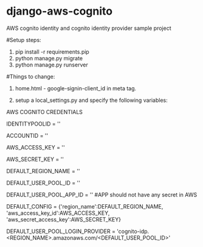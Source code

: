 # django-aws-cognito
AWS cognito identity and cognito identity provider sample project

#Setup steps:

1. pip install -r requirements.pip
2. python manage.py migrate
3. python manage.py runserver


#Things to change:

1. home.html - google-signin-client_id in meta tag.

2. setup a local_settings.py and specify the following variables:

AWS COGNITO CREDENTIALS

IDENTITYPOOLID = ''

ACCOUNTID = ''

AWS_ACCESS_KEY = ''

AWS_SECRET_KEY = ''

DEFAULT_REGION_NAME = ''

DEFAULT_USER_POOL_ID = ''

DEFAULT_USER_POOL_APP_ID = '' #APP should not have any secret in AWS

DEFAULT_CONFIG = {'region_name':DEFAULT_REGION_NAME,
                  'aws_access_key_id':AWS_ACCESS_KEY,
                  'aws_secret_access_key':AWS_SECRET_KEY}

DEFAULT_USER_POOL_LOGIN_PROVIDER = 'cognito-idp.<REGION_NAME>.amazonaws.com/<DEFAULT_USER_POOL_ID>'
